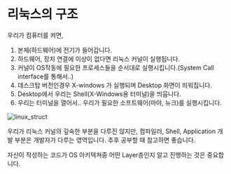 # 리눅스의 구조

우리가 컴퓨터를 켜면, 

1. 본체(하드웨어)에 전기가 들어갑니다.
1. 하드웨어, 장치 연결에 이상이 없다면 리눅스 커널이 실행됩니다.
1. 커널이 OS작동에 필요한 프로세스들을 순서대로 실행시킵니다.(System Call interface를 통해서..)
1. 데스크탑 버전인경우 X-windows 가 실행되며 Desktop 화면이 띄워집니다.
1. Desktop에서 우리는 Shell(X-Windows용 터미널)을 띄웁니다.
1. 우리는 터미널을 열어서.. 우리가 필요한 소프트웨어(마야, 뉴크)를 실행시킵니다.

![linux_struct](https://i.stack.imgur.com/CtbMg.png)

우리가 리눅스 커널의 깊숙한 부분을 다루진 않지만, 컴파일러, Shell, Application 개발 부분은 개발자가 다루는 영역입니다. 추후 공부할 때 참고하면 좋습니다.

자신이 작성하는 코드가 OS 아키텍쳐중 어떤 Layer층인지 알고 진행하는 것은 중요합니다.
